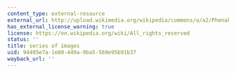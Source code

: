 ```yaml
---
content_type: external-resource
external_url: http://upload.wikimedia.org/wikipedia/commons/a/a2/Phenakistoscope_3g07690a.gif
has_external_license_warning: true
license: https://en.wikipedia.org/wiki/All_rights_reserved
status: ''
title: series of images
uid: 94495e7a-1e80-449a-9ba5-569e95b91b37
wayback_url: ''
---
```

